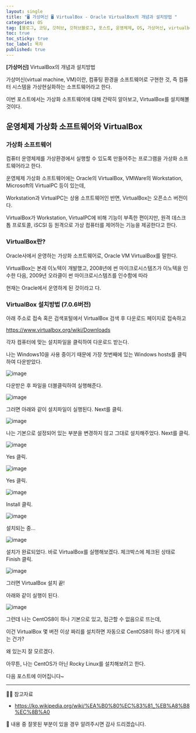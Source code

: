 ```yaml
---
layout: single
title: "🖥 가상머신 🖥 VirtualBox - Oracle VirtualBox의 개념과 설치방법 "
categories: OS
tag: [블로그, 코딩, 깃허브, 깃허브블로그, 포스트, 운영체제, OS, 가상머신, virtualbox]
toc: true
toc_sticky: true
toc_label: 목차
published: true
---
```


**[가상머신]** VirtualBox의 개념과 설치방법

가상머신(virtual machine, VM)이란, 컴퓨팅 환경을 소프트웨어로 구현한 것, 즉 컴퓨터 시스템을 가상현실화하는 소프트웨어라고 한다.

이번 포스트에서는 가상화 소프트웨어에 대해 간략히 알아보고, VirtualBox를 설치해볼 것이다.



## 운영체제 가상화 소프트웨어와 VirtualBox

### 가상화 소프트웨어

컴퓨터 운영체제를 가상환경에서 실행할 수 있도록 만들어주는 프로그램을 가상화 소프트웨어라고 한다.

운영체제 가상화 소프트웨어에는 Oracle의 VirtualBox, VMWare의 Workstation, Microsoft의 VirtualPC 등이 있는데, 

Workstation과 VirtualPC는 상용 소프트웨어인 반면, VirtualBox는 오픈소스 버전이다.

VirtualBox가 Workstation, VirtualPC에 비해 기능이 부족한 편이지만, 원격 데스크톱 프로토콜, iSCSI 등 원격으로 가상 컴퓨터를 제어하는 기능을 제공한다고 한다.


### VirtualBox란?

Oracle사에서 운영하는 가상화 소프트웨어로, Oracle VM VirtualBox를 말한다.

VirtualBox는 본래 이노텍이 개발했고, 2008년에 썬 마이크로시스템즈가 이노텍을 인수한 다음, 2009년 오라클이 썬 마이크로시스템즈를 인수함에 따라 

현재는 Oracle에서 운영하게 된 것이라고 다.


### VirtualBox 설치방법 (7.0.6버전)

아래 주소로 접속 혹은 검색포털에서 VirtualBox 검색 후 다운로드 페이지로 접속하고

https://www.virtualbox.org/wiki/Downloads

각자 컴퓨터에 맞는 설치파일을 클릭하여 다운로드 받는다. 

나는 Windows10을 사용 중이기 때문에 가장 첫번째에 있는 Windows hosts를 클릭하여 다운받았다. 

![image](https://user-images.githubusercontent.com/112684409/224475801-dd81294c-d9f6-48e3-a213-f074dc4156a2.png)

다운받은 후 파일을 더블클릭하여 실행해준다.

![image](https://user-images.githubusercontent.com/112684409/224475839-32a99ac9-e6bb-4c90-9e34-7b5659b1da98.png)

그러면 아래와 같이 설치파일이 실행된다. Next를 클릭.

![image](https://user-images.githubusercontent.com/112684409/224475858-f2fe10a6-f0a8-44ac-b5eb-a07992239a32.png)

나는 기본으로 설정되어 있는 부분을 변경하지 않고 그대로 설치해주었다. Next를 클릭.

![image](https://user-images.githubusercontent.com/112684409/224475875-6d7c1dca-5aad-4029-b22b-46538372419d.png)

Yes 클릭.

![image](https://user-images.githubusercontent.com/112684409/224475878-ede9ccf8-2030-4911-88b8-6d7774d0927f.png)

Yes 클릭.

![image](https://user-images.githubusercontent.com/112684409/224475918-805fce67-c814-4555-b4ce-4ed3ca5ca694.png)

Install 클릭.

![image](https://user-images.githubusercontent.com/112684409/224475931-11c2a1a2-e1c8-4bb3-a062-aeb2e3992d30.png)

설치되는 중...

![image](https://user-images.githubusercontent.com/112684409/224475942-c49aaa40-1902-4039-95bb-1f5668ce1c69.png)

설치가 완료되었다. 바로 VirtualBox를 실행해보겠다. 체크박스에 체크된 상태로 Finish 클릭.

![image](https://user-images.githubusercontent.com/112684409/224475957-7e4adcb3-ca15-4b57-b2d3-59d484b2917b.png)

그러면 VirtualBox 설치 끝!

아래와 같이 실행이 된다.

![image](https://user-images.githubusercontent.com/112684409/224475984-39653e3b-e7ca-46f3-a1eb-020c6cd0decd.png)


그런데 나는 CentOS8이 하나 기본으로 있고, 접근할 수 없음으로 뜨는데, 

이건 VirtualBox 몇 버전 이상 짜리를 설치하면 자동으로 CentOS8이 하나 생기게 되는 건가? 

왜 있는지 잘 모르겠다. 


아무튼, 나는 CentOS가 아닌 Rocky Linux를 설치해보려고 한다. 

다음 포스트에 이어집니다~


------------------------------------------------------------

👨‍🏫 참고자료

- https://ko.wikipedia.org/wiki/%EA%B0%80%EC%83%81_%EB%A8%B8%EC%8B%A0



🙂 내용 중 잘못된 부분이 있을 경우 알려주시면 감사 드리겠습니다. 


